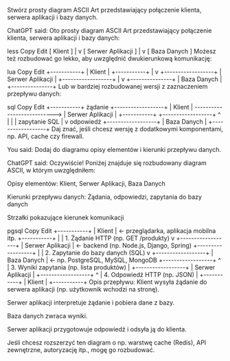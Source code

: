 Stwórz prosty diagram ASCII Art przedstawiający połączenie klienta, serwera aplikacji i bazy danych.

ChatGPT said:
Oto prosty diagram ASCII Art przedstawiający połączenie klienta, serwera aplikacji i bazy danych:

less
Copy
Edit
   [ Klient ]
       |
       v
[ Serwer Aplikacji ]
       |
       v
 [ Baza Danych ]
Możesz też rozbudować go lekko, aby uwzględnić dwukierunkową komunikację:

lua
Copy
Edit
   +-----------+
   |  Klient   |
   +-----------+
        |
        v
   +------------------+
   | Serwer Aplikacji |
   +------------------+
        |
        v
   +---------------+
   | Baza Danych   |
   +---------------+
Lub w bardziej rozbudowanej wersji z zaznaczeniem przepływu danych:

sql
Copy
Edit
   +-----------+            żądanie           +------------------+
   |  Klient   | ---------------------------> | Serwer Aplikacji |
   +-----------+                              +------------------+
         ^                                              |
         |                                              | zapytanie SQL
         |                                              v
   odpowiedź                                 +------------------+
                                             |   Baza Danych    |
                                             +------------------+
Daj znać, jeśli chcesz wersję z dodatkowymi komponentami, np. API, cache czy firewall.



You said:
Dodaj do diagramu opisy elementów i kierunki przepływu danych.

ChatGPT said:
Oczywiście! Poniżej znajduje się rozbudowany diagram ASCII, w którym uwzględniłem:

Opisy elementów: Klient, Serwer Aplikacji, Baza Danych

Kierunki przepływu danych: Żądania, odpowiedzi, zapytania do bazy danych

Strzałki pokazujące kierunek komunikacji

pgsql
Copy
Edit
   +-----------+
   |  Klient   |       ← przeglądarka, aplikacja mobilna itp.
   +-----------+
        |
        | 1. Żądanie HTTP (np. GET /produkty)
        v
   +------------------+
   | Serwer Aplikacji | ← backend (np. Node.js, Django, Spring)
   +------------------+
        |
        | 2. Zapytanie do bazy danych (SQL)
        v
   +------------------+
   |   Baza Danych    | ← np. PostgreSQL, MySQL, MongoDB
   +------------------+
        ^
        | 3. Wyniki zapytania (np. lista produktów)
        |
   +------------------+
   | Serwer Aplikacji |
   +------------------+
        ^
        | 4. Odpowiedź HTTP (np. JSON)
        |
   +-----------+
   |  Klient   |
   +-----------+
Opis przepływu:
Klient wysyła żądanie do serwera aplikacji (np. użytkownik wchodzi na stronę).

Serwer aplikacji interpretuje żądanie i pobiera dane z bazy.

Baza danych zwraca wyniki.

Serwer aplikacji przygotowuje odpowiedź i odsyła ją do klienta.

Jeśli chcesz rozszerzyć ten diagram o np. warstwę cache (Redis), API zewnętrzne, autoryzację itp., mogę go rozbudować.
